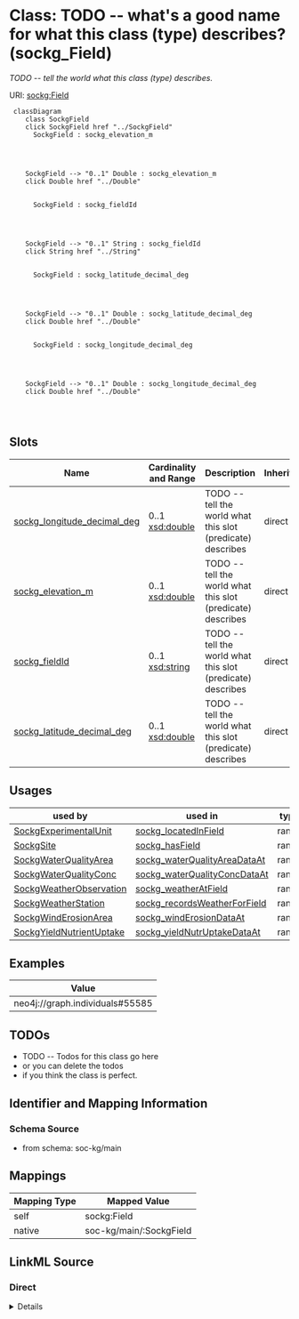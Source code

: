 

# Class: TODO -- what's a good name for what this class (type) describes? (sockg_Field)


_TODO -- tell the world what this class (type) describes._





URI: [sockg:Field](http://www.semanticweb.org/sockg/ontologies/2024/0/soil-carbon-ontology/Field)






```mermaid
 classDiagram
    class SockgField
    click SockgField href "../SockgField"
      SockgField : sockg_elevation_m
        
          
    
    
    SockgField --> "0..1" Double : sockg_elevation_m
    click Double href "../Double"

        
      SockgField : sockg_fieldId
        
          
    
    
    SockgField --> "0..1" String : sockg_fieldId
    click String href "../String"

        
      SockgField : sockg_latitude_decimal_deg
        
          
    
    
    SockgField --> "0..1" Double : sockg_latitude_decimal_deg
    click Double href "../Double"

        
      SockgField : sockg_longitude_decimal_deg
        
          
    
    
    SockgField --> "0..1" Double : sockg_longitude_decimal_deg
    click Double href "../Double"

        
      
```




<!-- no inheritance hierarchy -->


## Slots

| Name | Cardinality and Range | Description | Inheritance |
| ---  | --- | --- | --- |
| [sockg_longitude_decimal_deg](../slots/sockg_longitude_decimal_deg.md) | 0..1 <br/> [xsd:double](http://www.w3.org/2001/XMLSchema#double) | TODO -- tell the world what this slot (predicate) describes | direct |
| [sockg_elevation_m](../slots/sockg_elevation_m.md) | 0..1 <br/> [xsd:double](http://www.w3.org/2001/XMLSchema#double) | TODO -- tell the world what this slot (predicate) describes | direct |
| [sockg_fieldId](../slots/sockg_fieldId.md) | 0..1 <br/> [xsd:string](http://www.w3.org/2001/XMLSchema#string) | TODO -- tell the world what this slot (predicate) describes | direct |
| [sockg_latitude_decimal_deg](../slots/sockg_latitude_decimal_deg.md) | 0..1 <br/> [xsd:double](http://www.w3.org/2001/XMLSchema#double) | TODO -- tell the world what this slot (predicate) describes | direct |





## Usages

| used by | used in | type | used |
| ---  | --- | --- | --- |
| [SockgExperimentalUnit](../classes/SockgExperimentalUnit.md) | [sockg_locatedInField](../slots/sockg_locatedInField.md) | range | [SockgField](../classes/SockgField.md) |
| [SockgSite](../classes/SockgSite.md) | [sockg_hasField](../slots/sockg_hasField.md) | range | [SockgField](../classes/SockgField.md) |
| [SockgWaterQualityArea](../classes/SockgWaterQualityArea.md) | [sockg_waterQualityAreaDataAt](../slots/sockg_waterQualityAreaDataAt.md) | range | [SockgField](../classes/SockgField.md) |
| [SockgWaterQualityConc](../classes/SockgWaterQualityConc.md) | [sockg_waterQualityConcDataAt](../slots/sockg_waterQualityConcDataAt.md) | range | [SockgField](../classes/SockgField.md) |
| [SockgWeatherObservation](../classes/SockgWeatherObservation.md) | [sockg_weatherAtField](../slots/sockg_weatherAtField.md) | range | [SockgField](../classes/SockgField.md) |
| [SockgWeatherStation](../classes/SockgWeatherStation.md) | [sockg_recordsWeatherForField](../slots/sockg_recordsWeatherForField.md) | range | [SockgField](../classes/SockgField.md) |
| [SockgWindErosionArea](../classes/SockgWindErosionArea.md) | [sockg_windErosionDataAt](../slots/sockg_windErosionDataAt.md) | range | [SockgField](../classes/SockgField.md) |
| [SockgYieldNutrientUptake](../classes/SockgYieldNutrientUptake.md) | [sockg_yieldNutrUptakeDataAt](../slots/sockg_yieldNutrUptakeDataAt.md) | range | [SockgField](../classes/SockgField.md) |







## Examples

| Value |
| --- |
| neo4j://graph.individuals#55585 |

## TODOs

* TODO -- Todos for this class go here
* or you can delete the todos
* if you think the class is perfect.

## Identifier and Mapping Information







### Schema Source


* from schema: soc-kg/main




## Mappings

| Mapping Type | Mapped Value |
| ---  | ---  |
| self | sockg:Field |
| native | soc-kg/main/:SockgField |







## LinkML Source

<!-- TODO: investigate https://stackoverflow.com/questions/37606292/how-to-create-tabbed-code-blocks-in-mkdocs-or-sphinx -->

### Direct

<details>
```yaml
name: sockg_Field
description: TODO -- tell the world what this class (type) describes.
title: TODO -- what's a good name for what this class (type) describes?
todos:
- TODO -- Todos for this class go here
- or you can delete the todos
- if you think the class is perfect.
notes:
- There are 58 instances of this class.
examples:
- value: neo4j://graph.individuals#55585
from_schema: soc-kg/main
slots:
- sockg_longitude_decimal_deg
- sockg_elevation_m
- sockg_fieldId
- sockg_latitude_decimal_deg
class_uri: sockg:Field

```
</details>

### Induced

<details>
```yaml
name: sockg_Field
description: TODO -- tell the world what this class (type) describes.
title: TODO -- what's a good name for what this class (type) describes?
todos:
- TODO -- Todos for this class go here
- or you can delete the todos
- if you think the class is perfect.
notes:
- There are 58 instances of this class.
examples:
- value: neo4j://graph.individuals#55585
from_schema: soc-kg/main
attributes:
  sockg_longitude_decimal_deg:
    name: sockg_longitude_decimal_deg
    description: TODO -- tell the world what this slot (predicate) describes.
    todos:
    - TODO -- Todos for this slot go here
    - or you can delete the todos
    - if you think the class is perfect.
    comments:
    - 58 occurrences with subject type sockg:Field and object type xsd:double.
    examples:
    - value: neo4j://graph.individuals#55600 sockg:longitude_decimal_deg nan
    from_schema: soc-kg/main
    rank: 1000
    slot_uri: sockg:longitude_decimal_deg
    alias: sockg_longitude_decimal_deg
    owner: sockg_Field
    domain_of:
    - sockg_Field
    range: double
  sockg_elevation_m:
    name: sockg_elevation_m
    description: TODO -- tell the world what this slot (predicate) describes.
    todos:
    - TODO -- Todos for this slot go here
    - or you can delete the todos
    - if you think the class is perfect.
    comments:
    - 58 occurrences with subject type sockg:Field and object type xsd:double.
    - 12 occurrences with subject type sockg:WeatherStation and object type xsd:double.
    examples:
    - value: neo4j://graph.individuals#55601 sockg:elevation_m nan
    - value: neo4j://graph.individuals#509298 sockg:elevation_m nan
    from_schema: soc-kg/main
    rank: 1000
    slot_uri: sockg:elevation_m
    alias: sockg_elevation_m
    owner: sockg_Field
    domain_of:
    - sockg_Field
    - sockg_WeatherStation
    range: double
  sockg_fieldId:
    name: sockg_fieldId
    description: TODO -- tell the world what this slot (predicate) describes.
    todos:
    - TODO -- Todos for this slot go here
    - or you can delete the todos
    - if you think the class is perfect.
    comments:
    - 2791 occurrences with subject type sockg:NutrientEfficiency and object type
      string.
    - 748 occurrences with subject type sockg:GasNutrientLoss and object type string.
    - 667 occurrences with subject type sockg:WaterQualityArea and object type string.
    - 429 occurrences with subject type sockg:YieldNutrientUptake and object type
      string.
    - 1479 occurrences with subject type sockg:WaterQualityConc and object type string.
    - 15 occurrences with subject type sockg:WindErosionArea and object type string.
    - 58 occurrences with subject type sockg:Field and object type string.
    examples:
    - value: neo4j://graph.individuals#201298 sockg:fieldId NELITCSE
    - value: neo4j://graph.individuals#55677 sockg:fieldId WIPDBARN
    - value: neo4j://graph.individuals#360040 sockg:fieldId WIPDBARN
    - value: neo4j://graph.individuals#509384 sockg:fieldId ALAURye
    - value: neo4j://graph.individuals#361395 sockg:fieldId WIPDBARN
    - value: neo4j://graph.individuals#509301 sockg:fieldId TXBSWEWC
    - value: neo4j://graph.individuals#55606 sockg:fieldId NELITCSE
    from_schema: soc-kg/main
    rank: 1000
    slot_uri: sockg:fieldId
    alias: sockg_fieldId
    owner: sockg_Field
    domain_of:
    - sockg_Field
    - sockg_GasNutrientLoss
    - sockg_NutrientEfficiency
    - sockg_WaterQualityArea
    - sockg_WaterQualityConc
    - sockg_WindErosionArea
    - sockg_YieldNutrientUptake
    range: string
  sockg_latitude_decimal_deg:
    name: sockg_latitude_decimal_deg
    description: TODO -- tell the world what this slot (predicate) describes.
    todos:
    - TODO -- Todos for this slot go here
    - or you can delete the todos
    - if you think the class is perfect.
    comments:
    - 58 occurrences with subject type sockg:Field and object type xsd:double.
    examples:
    - value: neo4j://graph.individuals#55604 sockg:latitude_decimal_deg nan
    from_schema: soc-kg/main
    rank: 1000
    slot_uri: sockg:latitude_decimal_deg
    alias: sockg_latitude_decimal_deg
    owner: sockg_Field
    domain_of:
    - sockg_Field
    range: double
class_uri: sockg:Field

```
</details>